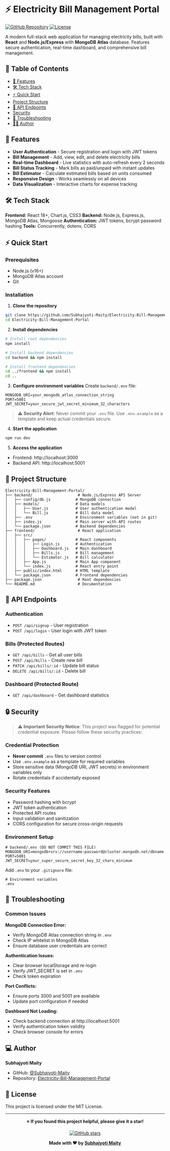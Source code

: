 # ⚡ Electricity Bill Management Portal

[![GitHub Repository](https://img.shields.io/badge/GitHub-Repository-blue?style=for-the-badge&logo=github)](https://github.com/Subhajyoti-Maity/Electricity-Bill-Management-Portal)
[![License](https://img.shields.io/badge/License-MIT-yellow?style=for-the-badge)](https://github.com/Subhajyoti-Maity/Electricity-Bill-Management-Portal/blob/main/LICENSE)

A modern full-stack web application for managing electricity bills, built with **React** and **Node.js/Express** with **MongoDB Atlas** database. Features secure authentication, real-time dashboard, and comprehensive bill management.

## 📑 Table of Contents
- [🚀 Features](#-features)
- [🛠️ Tech Stack](#️-tech-stack)
- [⚡ Quick Start](#-quick-start)
- [ Project Structure](#-project-structure)
- [🔗 API Endpoints](#-api-endpoints)
- [ Security](#-security)
- [🐛 Troubleshooting](#-troubleshooting)
- [👨‍💻 Author](#️-author)

## 🚀 Features

- **User Authentication** - Secure registration and login with JWT tokens
- **Bill Management** - Add, view, edit, and delete electricity bills
- **Real-time Dashboard** - Live statistics with auto-refresh every 2 seconds
- **Bill Status Tracking** - Mark bills as paid/unpaid with instant updates
- **Bill Estimator** - Calculate estimated bills based on units consumed
- **Responsive Design** - Works seamlessly on all devices
- **Data Visualization** - Interactive charts for expense tracking

## 🛠️ Tech Stack

**Frontend:** React 18+, Chart.js, CSS3
**Backend:** Node.js, Express.js, MongoDB Atlas, Mongoose
**Authentication:** JWT tokens, bcrypt password hashing
**Tools:** Concurrently, dotenv, CORS

## ⚡ Quick Start

### Prerequisites
- Node.js (v16+)
- MongoDB Atlas account
- Git

### Installation

1. **Clone the repository**
```bash
git clone https://github.com/Subhajyoti-Maity/Electricity-Bill-Management-Portal.git
cd Electricity-Bill-Management-Portal
```

2. **Install dependencies**
```bash
# Install root dependencies
npm install

# Install backend dependencies
cd backend && npm install

# Install frontend dependencies
cd ../frontend && npm install
cd ..
```

3. **Configure environment variables**
Create `backend/.env` file:
```env
MONGODB_URI=your_mongodb_atlas_connection_string
PORT=5001
JWT_SECRET=your_secure_jwt_secret_minimum_32_characters
```

> ⚠️ **Security Alert**: Never commit your `.env` file. Use `.env.example` as a template and keep actual credentials secure.

4. **Start the application**
```bash
npm run dev
```

5. **Access the application**
- Frontend: http://localhost:3000
- Backend API: http://localhost:5001

## 📁 Project Structure
```
Electricity-Bill-Management-Portal/
├── backend/                    # Node.js/Express API Server
│   ├── config/db.js           # MongoDB connection
│   ├── models/                # Data models
│   │   ├── User.js            # User authentication model
│   │   └── Bill.js            # Bill data model
│   ├── .env                   # Environment variables (not in git)
│   ├── index.js               # Main server with API routes
│   └── package.json           # Backend dependencies
├── frontend/                   # React application
│   ├── src/
│   │   ├── pages/             # React components
│   │   │   ├── Login.js       # Authentication
│   │   │   ├── Dashboard.js   # Main dashboard
│   │   │   ├── Bills.js       # Bill management
│   │   │   └── Estimator.js   # Bill calculator
│   │   ├── App.js             # Main App component
│   │   └── index.js           # React entry point
│   ├── public/index.html      # HTML template
│   └── package.json           # Frontend dependencies
├── package.json                # Root dependencies
└── README.md                   # Documentation
```

## 🔗 API Endpoints

### Authentication
- `POST /api/signup` - User registration
- `POST /api/login` - User login with JWT token

### Bills (Protected Routes)
- `GET /api/bills` - Get all user bills
- `POST /api/bills` - Create new bill
- `PATCH /api/bills/:id` - Update bill status
- `DELETE /api/bills/:id` - Delete bill

### Dashboard (Protected Route)
- `GET /api/dashboard` - Get dashboard statistics

## 🔒 Security

> ⚠️ **Important Security Notice**: This project was flagged for potential credential exposure. Please follow these security practices:

### Credential Protection
- **Never commit** `.env` files to version control
- Use `.env.example` as a template for required variables
- Store sensitive data (MongoDB URI, JWT secrets) in environment variables only
- Rotate credentials if accidentally exposed

### Security Features
- Password hashing with bcrypt
- JWT token authentication
- Protected API routes
- Input validation and sanitization
- CORS configuration for secure cross-origin requests

### Environment Setup
```env
# backend/.env (DO NOT COMMIT THIS FILE)
MONGODB_URI=mongodb+srv://username:password@cluster.mongodb.net/dbname
PORT=5001
JWT_SECRET=your_super_secure_secret_key_32_chars_minimum
```

Add `.env` to your `.gitignore` file:
```gitignore
# Environment variables
.env
```

## 🐛 Troubleshooting

### Common Issues

**MongoDB Connection Error:**
- Verify MongoDB Atlas connection string in `.env`
- Check IP whitelist in MongoDB Atlas
- Ensure database user credentials are correct

**Authentication Issues:**
- Clear browser localStorage and re-login
- Verify JWT_SECRET is set in `.env`
- Check token expiration

**Port Conflicts:**
- Ensure ports 3000 and 5001 are available
- Update port configuration if needed

**Dashboard Not Loading:**
- Check backend connection at http://localhost:5001
- Verify authentication token validity
- Check browser console for errors

## ‍💻 Author

**Subhajyoti Maity**
- GitHub: [@Subhajyoti-Maity](https://github.com/Subhajyoti-Maity)
- Repository: [Electricity-Bill-Management-Portal](https://github.com/Subhajyoti-Maity/Electricity-Bill-Management-Portal)

## 📄 License

This project is licensed under the MIT License.

---

<div align="center">

**⭐ If you found this project helpful, please give it a star!**

[![GitHub stars](https://img.shields.io/github/stars/Subhajyoti-Maity/Electricity-Bill-Management-Portal?style=social)](https://github.com/Subhajyoti-Maity/Electricity-Bill-Management-Portal/stargazers)

**Made with ❤️ by [Subhajyoti Maity](https://github.com/Subhajyoti-Maity)**

</div>
